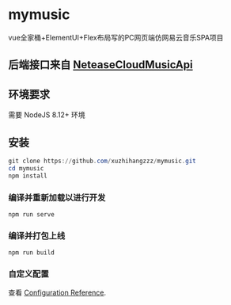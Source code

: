 # mymusic

vue全家桶+ElementUI+Flex布局写的PC网页端仿网易云音乐SPA项目



## 后端接口来自 [NeteaseCloudMusicApi](https://github.com/Binaryify/NeteaseCloudMusicApi)

## 环境要求

需要 NodeJS 8.12+ 环境

## 安装

```powershell
git clone https://github.com/xuzhihangzzz/mymusic.git
cd mymusic
npm install
```

### 编译并重新加载以进行开发
```
npm run serve
```

### 编译并打包上线
```
npm run build
```

### 自定义配置
查看 [Configuration Reference](https://cli.vuejs.org/config/).
